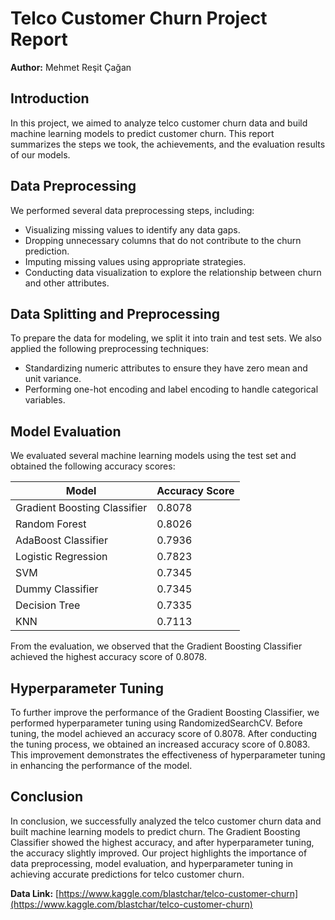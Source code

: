 # Telco Customer Churn Project Report

**Author:** Mehmet Reşit Çağan

## Introduction
In this project, we aimed to analyze telco customer churn data and build machine learning models to predict customer churn. This report summarizes the steps we took, the achievements, and the evaluation results of our models.

## Data Preprocessing
We performed several data preprocessing steps, including:
- Visualizing missing values to identify any data gaps.
- Dropping unnecessary columns that do not contribute to the churn prediction.
- Imputing missing values using appropriate strategies.
- Conducting data visualization to explore the relationship between churn and other attributes.

## Data Splitting and Preprocessing
To prepare the data for modeling, we split it into train and test sets. We also applied the following preprocessing techniques:
- Standardizing numeric attributes to ensure they have zero mean and unit variance.
- Performing one-hot encoding and label encoding to handle categorical variables.

## Model Evaluation
We evaluated several machine learning models using the test set and obtained the following accuracy scores:

| Model                        | Accuracy Score |
|------------------------------|----------------|
| Gradient Boosting Classifier | 0.8078         |
| Random Forest                | 0.8026         |
| AdaBoost Classifier          | 0.7936         |
| Logistic Regression          | 0.7823         |
| SVM                          | 0.7345         |
| Dummy Classifier             | 0.7345         |
| Decision Tree                | 0.7335         |
| KNN                          | 0.7113         |

From the evaluation, we observed that the Gradient Boosting Classifier achieved the highest accuracy score of 0.8078.

## Hyperparameter Tuning
To further improve the performance of the Gradient Boosting Classifier, we performed hyperparameter tuning using RandomizedSearchCV. Before tuning, the model achieved an accuracy score of 0.8078. After conducting the tuning process, we obtained an increased accuracy score of 0.8083. This improvement demonstrates the effectiveness of hyperparameter tuning in enhancing the performance of the model.

## Conclusion
In conclusion, we successfully analyzed the telco customer churn data and built machine learning models to predict churn. The Gradient Boosting Classifier showed the highest accuracy, and after hyperparameter tuning, the accuracy slightly improved. Our project highlights the importance of data preprocessing, model evaluation, and hyperparameter tuning in achieving accurate predictions for telco customer churn.

**Data Link:** [https://www.kaggle.com/blastchar/telco-customer-churn](https://www.kaggle.com/blastchar/telco-customer-churn)
